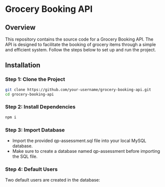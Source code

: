 # Grocery Booking API

## Overview

This repository contains the source code for a Grocery Booking API. The API is designed to facilitate the booking of grocery items through a simple and efficient system. Follow the steps below to set up and run the project.

## Installation

### Step 1: Clone the Project
```bash
git clone https://github.com/your-username/grocery-booking-api.git
cd grocery-booking-api
```

### Step 2: Install Dependencies
```bash
npm i
```
### Step 3: Import Database
- Import the provided qp-assessment.sql file into your local MySQL database.
- Make sure to create a database named qp-assessment before importing the SQL file.

### Step 4: Default Users
Two default users are created in the database:

